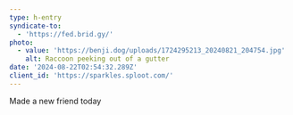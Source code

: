 ```yaml
---
type: h-entry
syndicate-to:
  - 'https://fed.brid.gy/'
photo:
  - value: 'https://benji.dog/uploads/1724295213_20240821_204754.jpg'
    alt: Raccoon peeking out of a gutter
date: '2024-08-22T02:54:32.289Z'
client_id: 'https://sparkles.sploot.com/'
---
```

Made a new friend today
